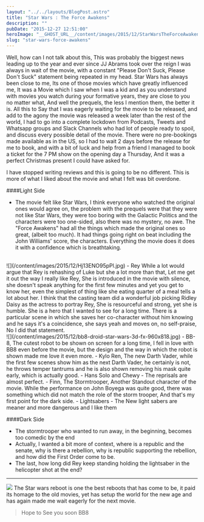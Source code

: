 ```yaml
---
layout: "../../layouts/BlogPost.astro"
title: "Star Wars : The Force Awakens"
description: ""
pubDate: "2015-12-27 12:51:00"
heroImage: "__GHOST_URL__/content/images/2015/12/StarWarsTheForceAwakensPoster.jpg"
slug: "star-wars-force-awakens"
---
```


Well, how can I not talk about this, This was probably the biggest news leading up to the year and ever since JJ Abrams took over the reign I was always in wait of the movie, with a constant "Please Don't Suck, Please Don't Suck" statement being repeated in my head. Star Wars has always been close to me, Its one of those movies which have greatly influenced me, It was a Movie which I saw when I was a kid and as you understand with movies you watch during your formative years, they are close to you no matter what, And well the prequels, the less I mention them, the better it is. 
All this to Say that I was eagerly waiting for the movie to be released, and add to the agony the movie was released a week later than the rest of the world, I had to go into a complete lockdown from Podcasts, Tweets and Whatsapp groups and Slack Channels who had lot of people ready to spoil, and discuss every possible detail of the movie. There were no pre-bookings made available as in the US, so I had to wait 2 days before the release for me to book, and with a bit of luck and help from a friend I managed to book a ticket for the 7 PM show on the opening day a Thursday,  And it was a perfect Christmas present I could have asked for.

I have stopped writing reviews and this is going to be no different. This is more of what I liked about the movie and what I felt was bit overdone.

####Light Side
- The movie felt like Star Wars, I think everyone who watched the original ones would agree on, the problem with the prequels were that they were not like Star Wars, they were too boring with the Galactic Politics and the characters were too one-sided, also there was no mystery, no awe. The "Force Awakens" had all the things which made the original ones so great, (albeit too much). It had things going right on beat including the John Williams' score, the characters. Everything the movie does it does it with a confidence which is breathtaking.
<br/>
![](/content/images/2015/12/Hj13ENO95pPl.jpg)
- Rey While a lot would argue that Rey is rehashing of Luke but she a lot more than that, Let me get it out the way I really like Rey, She is introduced in the movie with silence, she doesn't speak anything for the first few minutes and yet you get to know her, even the simplest of thing like she eating quarter of a meal tells a lot about her. I think that the casting team did a wonderful job picking Ridley Daisy as the actress to portray Rey, She is resourceful and strong, yet she is humble. She is a hero that I wanted to see for a long time. There is a particular scene in which she saves her co-character without him knowing and he says it's a coincidence, she says yeah and moves on, no self-praise, No I did that statement.<br/>
![](/content/images/2015/12/bb8-droid-star-wars-3d-fx-960x818.jpg)
- BB-8, The cutest robot to be shown on screen for a long time, I fell in love with BB8 even before the movie, but the design and the way in which the robot is shown made me love it even more.
- Kylo Ren, The new Darth Vader, while the first few scenes show him as the next Darth Vader, he certainly is not, he throws temper tantrums and he is also shown removing his mask quite early, which is actually good.
- Hans Solo and Chewy - The reprisals are almost perfect.
- Finn, The Stormtrooper, Another Standout character of the movie. While the performance on John Boyega was quite good, there was something which did not match the role of the storm trooper, And that's my first point for the dark side.
- Lightsabers - The New light sabers are meaner and more dangerous and I like them 

####Dark Side

- The stormtrooper who wanted to run away, in the beginning, becomes too comedic by the end
- Actually, I wanted a bit more of context, where is a republic and the senate, why is there a rebellion, why is republic supporting the rebellion, and how did the First Order come to be.
- The last, how long did Rey keep standing holding the lightsaber in the helicopter shot at the end?

---
![](/content/images/2015/12/StarWars.jpg)
The Star wars reboot is one the best reboots that has come to be, it paid its homage to the old movies, yet has setup the world for the new age and has again made me wait eagerly for the next movie. 
> Hope to See you soon BB8
